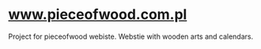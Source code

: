 # www.pieceofwood.com.pl

Project for pieceofwood webiste. Webstie with wooden arts and calendars. 
